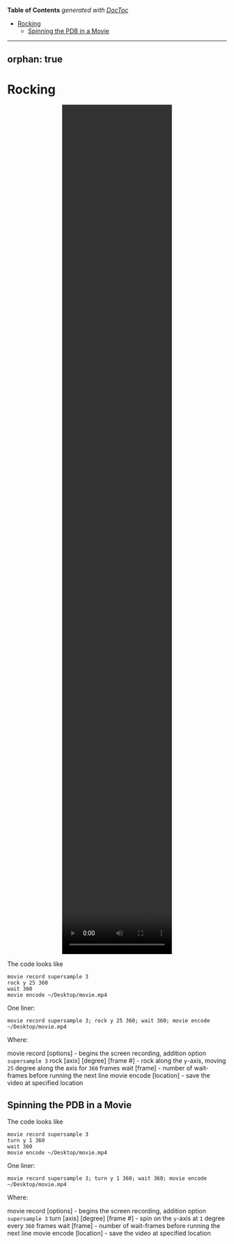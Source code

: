<!-- START doctoc generated TOC please keep comment here to allow auto update -->
<!-- DON'T EDIT THIS SECTION, INSTEAD RE-RUN doctoc TO UPDATE -->
**Table of Contents**  *generated with [DocToc](https://github.com/thlorenz/doctoc)*

- [Rocking](#rocking)
  - [Spinning the PDB in a Movie](#spinning-the-pdb-in-a-movie)

<!-- END doctoc generated TOC please keep comment here to allow auto update -->

---
orphan: true
---

# Rocking


<center><video src="../../_static/chimerax_rock_cas9.mp4"width="50%" height="50%" controls>
</video></center>




The code looks like 

```
movie record supersample 3
rock y 25 360
wait 360
movie encode ~/Desktop/movie.mp4
```

One liner:

```
movie record supersample 3; rock y 25 360; wait 360; movie encode ~/Desktop/movie.mp4
```

Where:

movie record [options] - begins the screen recording, addition option `supersample 3`
rock [axix] [degree] [frame #] - rock along the `y`-axis, moving `25` degree along the axis for `360` frames
wait [frame] - number of wait-frames before running the next line
movie encode [location] - save the video at specified location

## Spinning the PDB in a Movie

The code looks like 

```
movie record supersample 3
turn y 1 360
wait 360
movie encode ~/Desktop/movie.mp4
```

One liner:

```
movie record supersample 3; turn y 1 360; wait 360; movie encode ~/Desktop/movie.mp4
```

Where:

movie record [options] - begins the screen recording, addition option `supersample 3`
turn [axis] [degree] [frame #] - spin on the `y`-axis at `1` degree every `360` frames
wait [frame] - number of wait-frames before running the next line
movie encode [location] - save the video at specified location




```python

```
